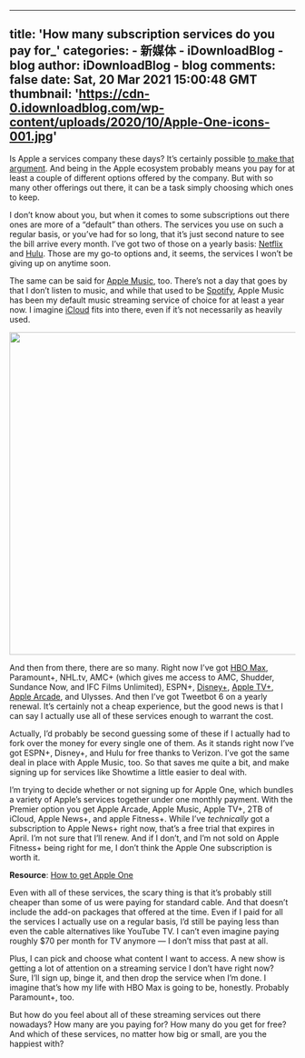
---
title: 'How many subscription services do you pay for_'
categories: 
    - 新媒体
    - iDownloadBlog - blog
author: iDownloadBlog - blog
comments: false
date: Sat, 20 Mar 2021 15:00:48 GMT
thumbnail: 'https://cdn-0.idownloadblog.com/wp-content/uploads/2020/10/Apple-One-icons-001.jpg'
---

<div>   
<p>Is Apple a services company these days? It’s certainly possible <a href="https://www.idownloadblog.com/2021/01/27/apple-services-jan-2021-record/">to make that argument</a>. And being in the Apple ecosystem probably means you pay for at least a couple of different options offered by the company. But with so many other offerings out there, it can be a task simply choosing which ones to keep.<span id="more-858252"></span></p>
<p>I don’t know about you, but when it comes to some subscriptions out there ones are more of a “default” than others. The services you use on such a regular basis, or you’ve had for so long, that it’s just second nature to see the bill arrive every month. I’ve got two of those on a yearly basis: <a href="https://www.idownloadblog.com/tag/netflix/">Netflix</a> and <a href="https://www.idownloadblog.com/tag/hulu/">Hulu</a>. Those are my go-to options and, it seems, the services I won’t be giving up on anytime soon.</p>

<p>The same can be said for <a href="https://www.idownloadblog.com/tag/apple-music/">Apple Music</a>, too. There’s not a day that goes by that I don’t listen to music, and while that used to be <a href="https://www.idownloadblog.com/tag/spotify/">Spotify</a>, Apple Music has been my default music streaming service of choice for at least a year now. I imagine <a href="https://www.idownloadblog.com/tag/icloud/">iCloud</a> fits into there, even if it’s not necessarily as heavily used.</p>
<p><img loading="lazy" class="aligncenter wp-image-839599 size-full" src="https://cdn-0.idownloadblog.com/wp-content/uploads/2020/10/Apple-One-icons-001.jpg" alt width="1116" height="568" srcset="https://cdn-0.idownloadblog.com/wp-content/uploads/2020/10/Apple-One-icons-001.jpg 1116w, https://cdn-0.idownloadblog.com/wp-content/uploads/2020/10/Apple-One-icons-001-255x130.jpg 255w, https://cdn-0.idownloadblog.com/wp-content/uploads/2020/10/Apple-One-icons-001-768x391.jpg 768w, https://cdn-0.idownloadblog.com/wp-content/uploads/2020/10/Apple-One-icons-001-745x379.jpg 745w" sizes="(max-width: 1116px) 100vw, 1116px" referrerpolicy="no-referrer"></p>
<p>And then from there, there are so many. Right now I’ve got <a href="https://www.idownloadblog.com/tag/hbo/">HBO Max</a>, Paramount+, NHL.tv, AMC+ (which gives me access to AMC, Shudder, Sundance Now, and IFC Films Unlimited), ESPN+, <a href="https://www.idownloadblog.com/tag/disney-2/">Disney+</a>, <a href="https://www.idownloadblog.com/tag/apple-tv-6/">Apple TV+</a>, <a href="https://www.idownloadblog.com/tag/apple-arcade/">Apple Arcade</a>, and Ulysses. And then I’ve got Tweetbot 6 on a yearly renewal. It’s certainly not a cheap experience, but the good news is that I can say I actually use all of these services enough to warrant the cost.</p>
<p>Actually, I’d probably be second guessing some of these if I actually had to fork over the money for every single one of them. As it stands right now I’ve got ESPN+, Disney+, and Hulu for free thanks to Verizon. I’ve got the same deal in place with Apple Music, too. So that saves me quite a bit, and make signing up for services like Showtime a little easier to deal with.</p>

<p>I’m trying to decide whether or not signing up for Apple One, which bundles a variety of Apple’s services together under one monthly payment. With the Premier option you get Apple Arcade, Apple Music, Apple TV+, 2TB of iCloud, Apple News+, and apple Fitness+. While I’ve <em>technically</em> got a subscription to Apple News+ right now, that’s a free trial that expires in April. I’m not sure that I’ll renew. And if I don’t, and I’m not sold on Apple Fitness+ being right for me, I don’t think the Apple One subscription is worth it.</p>
<p><strong>Resource</strong>: <a href="https://www.idownloadblog.com/2020/10/30/apple-one-subscription-tutorial/">How to get Apple One</a></p>
<p>Even with all of these services, the scary thing is that it’s probably still cheaper than some of us were paying for standard cable. And that doesn’t include the add-on packages that offered at the time. Even if I paid for all the services I actually use on a regular basis, I’d still be paying less than even the cable alternatives like YouTube TV. I can’t even imagine paying roughly $70 per month for TV anymore — I don’t miss that past at all.</p>
<p>Plus, I can pick and choose what content I want to access. A new show is getting a lot of attention on a streaming service I don’t have right now? Sure, I’ll sign up, binge it, and then drop the service when I’m done. I imagine that’s how my life with HBO Max is going to be, honestly. Probably Paramount+, too.</p>

<p>But how do you feel about all of these streaming services out there nowadays? How many are you paying for? How many do you get for free? And which of these services, no matter how big or small, are you the happiest with?</p>
<!-- AI CONTENT END 1 -->

  
</div>
            